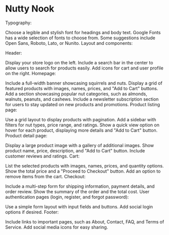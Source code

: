 # Nutty Nook

Typography:

Choose a legible and stylish font for headings and body text. Google Fonts has a wide selection of fonts to choose from. Some suggestions include Open Sans, Roboto, Lato, or Nunito.
Layout and components:

Header:

Display your store logo on the left.
Include a search bar in the center to allow users to search for products easily.
Add icons for cart and user profile on the right.
Homepage:

Include a full-width banner showcasing squirrels and nuts.
Display a grid of featured products with images, names, prices, and "Add to Cart" buttons.
Add a section showcasing popular nut categories, such as almonds, walnuts, peanuts, and cashews.
Include a newsletter subscription section for users to stay updated on new products and promotions.
Product listing page:

Use a grid layout to display products with pagination.
Add a sidebar with filters for nut types, price range, and ratings.
Show a quick view option on hover for each product, displaying more details and "Add to Cart" button.
Product detail page:

Display a large product image with a gallery of additional images.
Show product name, price, description, and "Add to Cart" button.
Include customer reviews and ratings.
Cart:

List the selected products with images, names, prices, and quantity options.
Show the total price and a "Proceed to Checkout" button.
Add an option to remove items from the cart.
Checkout:

Include a multi-step form for shipping information, payment details, and order review.
Show the summary of the order and the total cost.
User authentication pages (login, register, and forgot password):

Use a simple form layout with input fields and buttons.
Add social login options if desired.
Footer:

Include links to important pages, such as About, Contact, FAQ, and Terms of Service.
Add social media icons for easy sharing.
